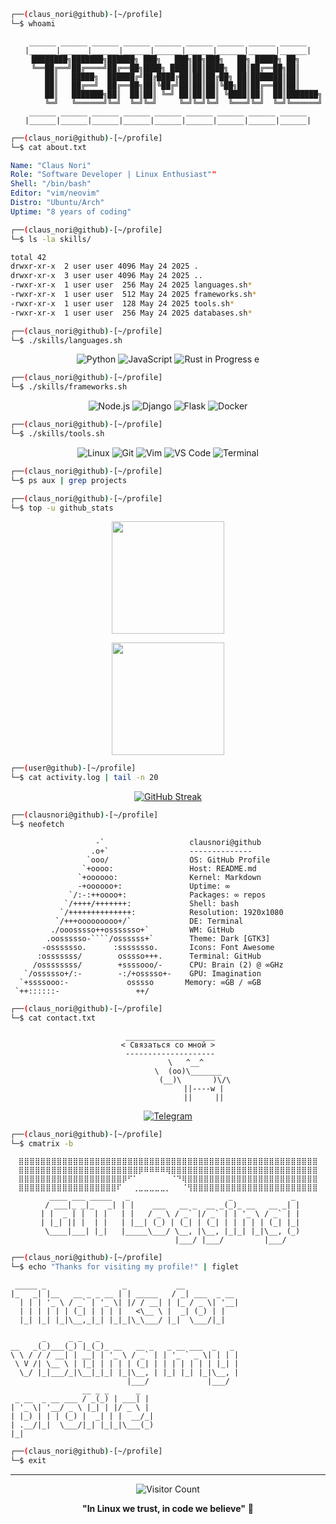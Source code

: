 ```bash
┌──(claus_nori@github)-[~/profile]
└─$ whoami
```

<div align="center">
 
```ascii
 ______ ______ ______ ______ ______ ______ ______ ______ ______ 
|______|______|______|______|______|______|______|______|______|
    ████████╗███████╗██████╗ ███╗   ███╗██╗███╗   ██╗ █████╗ ██╗     
    ╚══██╔══╝██╔════╝██╔══██╗████╗ ████║██║████╗  ██║██╔══██╗██║     
       ██║   █████╗  ██████╔╝██╔████╔██║██║██╔██╗ ██║███████║██║     
       ██║   ██╔══╝  ██╔══██╗██║╚██╔╝██║██║██║╚██╗██║██╔══██║██║     
       ██║   ███████╗██║  ██║██║ ╚═╝ ██║██║██║ ╚████║██║  ██║███████╗
       ╚═╝   ╚══════╝╚═╝  ╚═╝╚═╝     ╚═╝╚═╝╚═╝  ╚═══╝╚═╝  ╚═╝╚══════╝
 ______ ______ ______ ______ ______ ______ ______ ______ ______ 
|______|______|______|______|______|______|______|______|______|
```

</div>

```bash
┌──(claus_nori@github)-[~/profile]
└─$ cat about.txt
```

```yaml
Name: "Claus Nori"
Role: "Software Developer | Linux Enthusiast""
Shell: "/bin/bash"
Editor: "vim/neovim"
Distro: "Ubuntu/Arch"
Uptime: "8 years of coding"
```

```bash
┌──(claus_nori@github)-[~/profile]
└─$ ls -la skills/
```

```bash
total 42
drwxr-xr-x  2 user user 4096 May 24 2025 .
drwxr-xr-x  3 user user 4096 May 24 2025 ..
-rwxr-xr-x  1 user user  256 May 24 2025 languages.sh*
-rwxr-xr-x  1 user user  512 May 24 2025 frameworks.sh*
-rwxr-xr-x  1 user user  128 May 24 2025 tools.sh*
-rwxr-xr-x  1 user user  256 May 24 2025 databases.sh*
```

```bash
┌──(claus_nori@github)-[~/profile]
└─$ ./skills/languages.sh
```

<div align="center">

![Python](https://img.shields.io/badge/Python-3776AB?style=for-the-badge&logo=python&logoColor=white)
![JavaScript](https://img.shields.io/badge/JavaScript-F7DF1E?style=for-the-badge&logo=javascript&logoColor=black)
![Rust in Progress e](https://img.shields.io/badge/Rust-000000?style=for-the-badge&logo=rust&logoColor=white)

</div>

```bash
┌──(claus_nori@github)-[~/profile]
└─$ ./skills/frameworks.sh
```

<div align="center">

![Node.js](https://img.shields.io/badge/Node.js-43853D?style=for-the-badge&logo=node.js&logoColor=white)
![Django](https://img.shields.io/badge/Django-092E20?style=for-the-badge&logo=django&logoColor=white)
![Flask](https://img.shields.io/badge/Flask-000000?style=for-the-badge&logo=flask&logoColor=white)
![Docker](https://img.shields.io/badge/Docker-2496ED?style=for-the-badge&logo=docker&logoColor=white)

</div>

```bash
┌──(claus_nori@github)-[~/profile]
└─$ ./skills/tools.sh
```

<div align="center">

![Linux](https://img.shields.io/badge/Linux-FCC624?style=for-the-badge&logo=linux&logoColor=black)
![Git](https://img.shields.io/badge/Git-F05032?style=for-the-badge&logo=git&logoColor=white)
![Vim](https://img.shields.io/badge/VIM-%2311AB00.svg?&style=for-the-badge&logo=vim&logoColor=white)
![VS Code](https://img.shields.io/badge/VS_Code-007ACC?style=for-the-badge&logo=visual-studio-code&logoColor=white)
![Terminal](https://img.shields.io/badge/Terminal-000000?style=for-the-badge&logo=gnu-bash&logoColor=white)

</div>

```bash
┌──(claus_nori@github)-[~/profile]
└─$ ps aux | grep projects
```

```bash
┌──(claus_nori@github)-[~/profile]
└─$ top -u github_stats
```

<div align="center">

<img height="180em"
src="https://github-readme-stats.vercel.app/api?username=clausnori&show_icons=true&theme=dark&include_all_commits=true&count_private=true&bg_color=0d1117&title_color=58a6ff&text_color=c9d1d9&icon_color=58a6ff&border_color=30363d"/>

<img height="180em"
src="https://github-readme-stats.vercel.app/api/top-langs/?username=clausnori&layout=compact&langs_count=7&theme=dark&bg_color=0d1117&title_color=58a6ff&text_color=c9d1d9&border_color=30363d"/>

</div>

```bash
┌──(user@github)-[~/profile]
└─$ cat activity.log | tail -n 20
```

<div align="center">

[![GitHub
Streak](https://github-readme-streak-stats.herokuapp.com/?user=clausnori&theme=dark&background=0d1117&border=30363d&stroke=58a6ff&ring=58a6ff&fire=ff6b6b&currStreakLabel=58a6ff)](https://git.io/streak-stats)

</div>

```bash
┌──(clausnori@github)-[~/profile]
└─$ neofetch
```

```
                   -`                   clausnori@github
                  .o+`                  --------------
                 `ooo/                  OS: GitHub Profile
                `+oooo:                 Host: README.md
               `+oooooo:                Kernel: Markdown
               -+oooooo+:               Uptime: ∞
             `/:-:++oooo+:              Packages: ∞ repos
            `/++++/+++++++:             Shell: bash
           `/++++++++++++++:            Resolution: 1920x1080
          `/+++ooooooooo+/`             DE: Terminal
         ./ooosssso++osssssso+`         WM: GitHub
        .oossssso-````/ossssss+`        Theme: Dark [GTK3]
       -osssssso.      :ssssssso.       Icons: Font Awesome
      :osssssss/        osssso+++.      Terminal: GitHub
     /ossssssss/        +ssssooo/-      CPU: Brain (2) @ ∞GHz
   `/ossssso+/:-        -:/+osssso+-    GPU: Imagination
  `+ssssooo:-             osssso       Memory: ∞GB / ∞GB
 `++::::::-                 ++/        
```

```bash
┌──(claus_nori@github)-[~/profile]
└─$ cat contact.txt
```

<div align="center">

```
 ____________________
< Связаться со мной >
 --------------------
        \   ^__^
         \  (oo)\_______
            (__)\       )\/\
                ||----w |
                ||     ||
```

[![Telegram](https://img.shields.io/badge/Telegram-2CA5E0?style=for-the-badge&logo=telegram&logoColor=white)](https://t.me/clausnori)

</div>

```bash
┌──(claus_nori@github)-[~/profile]
└─$ cmatrix -b
```

<div align="center">

```
⣿⣿⣿⣿⣿⣿⣿⣿⣿⣿⣿⣿⣿⣿⣿⣿⣿⣿⣿⣿⣿⣿⣿⣿⣿⣿⣿⣿⣿⣿⣿⣿⣿⣿⣿⣿⣿⣿⣿⣿⣿⣿⣿⣿⣿⣿⣿⣿⣿⣿⣿⣿⣿⣿⣿
⣿⣿⣿⣿⣿⣿⣿⣿⣿⣿⣿⣿⣿⣿⣿⣿⣿⣿⣿⣿⣿⣿⡿⠿⠿⠿⠿⢿⣿⣿⣿⣿⣿⣿⣿⣿⣿⣿⣿⣿⣿⣿⣿⣿⣿⣿⣿⣿⣿⣿⣿⣿⣿⣿⣿
⣿⣿⣿⣿⣿⣿⣿⣿⣿⣿⣿⣿⣿⣿⣿⣿⣿⣿⣿⡿⠋⠁⠀⠀⠀⠀⠀⠀⠈⠙⢿⣿⣿⣿⣿⣿⣿⣿⣿⣿⣿⣿⣿⣿⣿⣿⣿⣿⣿⣿⣿⣿⣿⣿⣿
⣿⣿⣿⣿⣿⣿⣿⣿⣿⣿⣿⣿⣿⣿⣿⣿⣿⣿⠏⠀⠀⢀⣀⣀⣀⣀⣀⡀⠀⠀⠈⢻⣿⣿⣿⣿⣿⣿⣿⣿⣿⣿⣿⣿⣿⣿⣿⣿⣿⣿⣿⣿⣿⣿⣿
   ____ ___ _____   _                      _             _ 
  / ___|_ _|_   _| | |    ___   __ _  __ _(_)_ __   __ _| |
 | |  _ | |  | |   | |   / _ \ / _` |/ _` | | '_ \ / _` | |
 | |_| || |  | |   | |__| (_) | (_| | (_| | | | | | (_| |_|
  \____|___| |_|   |_____\___/ \__, |\__, |_|_| |_|\__, (_)
                               |___/ |___/         |___/   
```

</div>

```bash
┌──(claus_nori@github)-[~/profile]
└─$ echo "Thanks for visiting my profile!" | figlet
```

```
 _____ _                 _           __            
|_   _| |__   __ _ _ __ | | _____   / _| ___  _ __ 
  | | | '_ \ / _` | '_ \| |/ / __| | |_ / _ \| '__|
  | | | | | | (_| | | | |   <\__ \ |  _| (_) | |   
  |_| |_| |_|\__,_|_| |_|_|\_\___/ |_|  \___/|_|   
                                                   
       _     _ _   _                             
__   _(_)___(_) |_(_)_ __   __ _   _ __ ___  _   _ 
\ \ / / / __| | __| | '_ \ / _` | | '_ ` _ \| | | |
 \ V /| \__ \ | |_| | | | | (_| | | | | | | | |_| |
  \_/ |_|___/_|\__|_|_| |_|\__, | |_| |_| |_|\__, |
                          |___/             |___/ 
                __ _ _      _ 
 _ __  _ __ ___ / _(_) | ___| |
| '_ \| '__/ _ \ |_| | |/ _ \ |
| |_) | | | (_) |  _| | |  __/_|
| .__/|_|  \___/|_| |_|_|\___(_)
|_|                             
```

```bash
┌──(claus_nori@github)-[~/profile]
└─$ exit
```

---

<div align="center">

![Visitor Count](https://profile-counter.glitch.me/claus_nori/count.svg)

**"In Linux we trust, in code we believe"** 🐧

</div>

